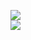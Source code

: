 [![](https://img.shields.io/badge/Made%20With-Github%20Spray-lightgrey.svg?style=for-the-badge&logo=github)](https://github.com/Annihil/github-spray#25933)  
[![](https://i.imgur.com/2DrTn0Z.gif)](https://github.com/Annihil/github-spray)